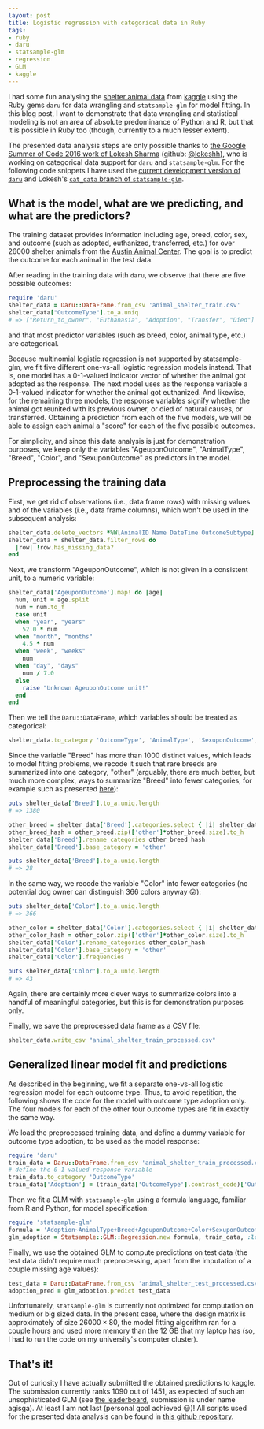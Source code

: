 ```yaml
---
layout: post
title: Logistic regression with categorical data in Ruby
tags:
- ruby
- daru
- statsample-glm
- regression 
- GLM
- kaggle
---
```


I had some fun analysing the [shelter animal data](https://www.kaggle.com/c/shelter-animal-outcomes) from [kaggle](https://www.kaggle.com/competitions) using the Ruby gems `daru` for data wrangling and `statsample-glm` for model fitting. In this blog post, I want to demonstrate that data wrangling and statistical modeling is not an area of absolute predominance of Python and R, but that it is possible in Ruby too (though, currently to a much lesser extent).

The presented data analysis steps are only possible thanks to [the Google Summer of Code 2016 work of Lokesh Sharma](https://summerofcode.withgoogle.com/projects/#6288543399804928) (github: [@lokeshh](https://github.com/lokeshh)), who is working on categorical data support for `daru` and `statsample-glm`. For the following code snippets I have used the [current development version of `daru`](https://github.com/v0dro/daru) and Lokesh's [`cat_data` branch of `statsample-glm`](https://github.com/lokeshh/statsample-glm/tree/cat_data).

## What is the model, what are we predicting, and what are the predictors?

The training dataset provides information including age, breed, color, sex, and outcome (such as adopted, euthanized, transferred, etc.)  for over 26000 shelter animals from the [Austin Animal Center](http://www.austintexas.gov/department/animal-services). The goal is to predict the outcome for each animal in the test data.

After reading in the training data with `daru`, we observe that there are five possible outcomes:

```ruby
require 'daru'
shelter_data = Daru::DataFrame.from_csv 'animal_shelter_train.csv'
shelter_data["OutcomeType"].to_a.uniq
# => ["Return_to_owner", "Euthanasia", "Adoption", "Transfer", "Died"]
```

and that most predictor variables (such as breed, color, animal type, etc.) are categorical.

Because multinomial logistic regression is not supported by statsample-glm, we fit five different one-vs-all logistic regression models instead. That is, one model has a 0-1-valued indicator vector of whether the animal got adopted as the response. The next model uses as the response variable a 0-1-valued indicator for whether the animal got euthanized. And likewise, for the remaining three models, the response variables signify whether the animal got reunited with its previous owner, or died of natural causes, or transferred. Obtaining a prediction from each of the five models, we will be able to assign each animal a "score" for each of the five possible outcomes.

For simplicity, and since this data analysis is just for demonstration purposes, we keep only the variables "AgeuponOutcome", "AnimalType", "Breed", "Color", and "SexuponOutcome" as predictors in the model.

## Preprocessing the training data

First, we get rid of observations (i.e., data frame rows) with missing values and of the variables (i.e., data frame columns), which won't be used in the subsequent analysis:

```ruby
shelter_data.delete_vectors *%W[AnimalID Name DateTime OutcomeSubtype]
shelter_data = shelter_data.filter_rows do
  |row| !row.has_missing_data?
end
```

Next, we transform "AgeuponOutcome", which is not given in a consistent unit, to a numeric variable:

```ruby
shelter_data['AgeuponOutcome'].map! do |age|
  num, unit = age.split
  num = num.to_f
  case unit
  when "year", "years"
    52.0 * num
  when "month", "months"
    4.5 * num
  when "week", "weeks"
    num
  when "day", "days"
    num / 7.0
  else
    raise "Unknown AgeuponOutcome unit!"
  end  
end
```

Then we tell the `Daru::DataFrame`, which variables should be treated as categorical:

```ruby
shelter_data.to_category 'OutcomeType', 'AnimalType', 'SexuponOutcome', 'Breed', 'Color'
```

Since the variable "Breed" has more than 1000 distinct values, which leads to model fitting problems, we recode it such that rare breeds are summarized into one category, "other" (arguably, there are much better, but much more complex, ways to summarize "Breed" into fewer categories, for example such as presented [here](https://www.kaggle.com/andraszsom/shelter-animal-outcomes/dog-breeds-dog-groups)):

```ruby
puts shelter_data['Breed'].to_a.uniq.length
# => 1380

other_breed = shelter_data['Breed'].categories.select { |i| shelter_data['Breed'].count(i) < 100 }
other_breed_hash = other_breed.zip(['other']*other_breed.size).to_h
shelter_data['Breed'].rename_categories other_breed_hash
shelter_data['Breed'].base_category = 'other'

puts shelter_data['Breed'].to_a.uniq.length
# => 28 
```

In the same way, we recode the variable "Color" into fewer categories (no potential dog owner can distinguish 366 colors anyway :stuck_out_tongue_closed_eyes:):

```ruby
puts shelter_data['Color'].to_a.uniq.length
# => 366

other_color = shelter_data['Color'].categories.select { |i| shelter_data['Color'].count(i) < 100 }
other_color_hash = other_color.zip(['other']*other_color.size).to_h
shelter_data['Color'].rename_categories other_color_hash
shelter_data['Color'].base_category = 'other'
shelter_data['Color'].frequencies

puts shelter_data['Color'].to_a.uniq.length
# => 43
```

Again, there are certainly more clever ways to summarize colors into a handful of meaningful categories, but this is for demonstration purposes only.

Finally, we save the preprocessed data frame as a CSV file:

```ruby
shelter_data.write_csv "animal_shelter_train_processed.csv"
```

## Generalized linear model fit and predictions

As described in the beginning, we fit a separate one-vs-all logistic regression model for each outcome type. Thus, to avoid repetition, the following shows the code for the model with outcome type adoption only. The four models for each of the other four outcome types are fit in exactly the same way.

We load the preprocessed training data, and define a dummy variable for outcome type adoption, to be used as the model response:

```ruby
require 'daru'
train_data = Daru::DataFrame.from_csv 'animal_shelter_train_processed.csv'
# define the 0-1-valued response variable
train_data.to_category 'OutcomeType'
train_data['Adoption'] = (train_data['OutcomeType'].contrast_code)['OutcomeType_Adoption']
```

Then we fit a GLM with `statsample-glm` using a formula language, familiar from R and Python, for model specification:

```ruby
require 'statsample-glm'
formula = 'Adoption~AnimalType+Breed+AgeuponOutcome+Color+SexuponOutcome'
glm_adoption = Statsample::GLM::Regression.new formula, train_data, :logistic, epsilon: 1e-2
```

Finally, we use the obtained GLM to compute predictions on test data (the test data didn't require much preprocessing, apart from the imputation of a couple missing age values):

```ruby
test_data = Daru::DataFrame.from_csv 'animal_shelter_test_processed.csv'
adoption_pred = glm_adoption.predict test_data 
```

Unfortunately, `statsample-glm` is currently not optimized for computation on medium or big sized data. In the present case, where the design matrix is approximately of size $26000 \times 80$, the model fitting algorithm ran for a couple hours and used more memory than the 12 GB that my laptop has (so, I had to run the code on my university's computer cluster).

## That's it!

Out of curiosity I have actually submitted the obtained predictions to kaggle. The submission currently ranks 1090 out of 1451, as expected of such an unsophisticated GLM (see [the leaderboard](https://www.kaggle.com/c/shelter-animal-outcomes/leaderboard), submission is under name agisga).  At least I am not last (personal goal achieved :smiley:)! All scripts used for the presented data analysis can be found in [this github repository](https://github.com/agisga/animal_shelter_data). 
